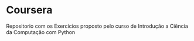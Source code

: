 # Coursera
Repositorio com os Exercícios proposto pelo curso de Introdução a Ciência da Computação com Python
